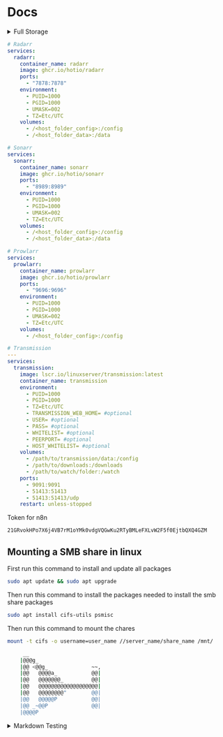 # Docs

<details>

<summary>Full Storage</summary>

289

Had the exact same problem with a fresh install of Ubuntu Server 18.04.1.

What I had to do was:

# We need to resize the logical volume to use all the existing and free space of the volume group
$ lvm
lvm> lvextend -l +100%FREE /dev/ubuntu-vg/ubuntu-lv
lvm> exit

# And then, we need to resize the file system to use the new available space in the logical volume
$ resize2fs /dev/ubuntu-vg/ubuntu-lv
resize2fs 1.44.1 (24-Mar-2018)
Filesystem at /dev/ubuntu-vg/ubuntu-lv is mounted on /; on-line resizing required
old_desc_blocks = 1, new_desc_blocks = 58
The filesystem on /dev/ubuntu-vg/ubuntu-lv is now 120784896 (4k) blocks long.

# Finally, you can check that you now have available space:
$ df -h
Filesystem                         Size  Used Avail Use% Mounted on
udev                               3.9G     0  3.9G   0% /dev
tmpfs                              786M  1.2M  785M   1% /run
/dev/mapper/ubuntu--vg-ubuntu--lv  454G  3.8G  432G   1% /
If you didn't customize the LVM settings, the names for the volume group and logical volume should be the same as mine (ubuntu-vg and ubuntu-lv respectively).

If your partition is completely full, you could get a no space left error when trying to resize the logical volume like:

lvm> lvextend -l +100%FREE /dev/ubuntu-vg/ubuntu-lv
  /etc/lvm/archive/.lvm_computer: write error failed: No space left on device
The easiest way to fix this is by removing apt cache (it will get regenerated next time you do apt update), which should give you more than enough space to complete the operation:

$ rm -rf /var/cache/apt/*

</details>

```yml
# Radarr
services:
  radarr:
    container_name: radarr
    image: ghcr.io/hotio/radarr
    ports:
      - "7878:7878"
    environment:
      - PUID=1000
      - PGID=1000
      - UMASK=002
      - TZ=Etc/UTC
    volumes:
      - /<host_folder_config>:/config
      - /<host_folder_data>:/data

# Sonarr
services:
  sonarr:
    container_name: sonarr
    image: ghcr.io/hotio/sonarr
    ports:
      - "8989:8989"
    environment:
      - PUID=1000
      - PGID=1000
      - UMASK=002
      - TZ=Etc/UTC
    volumes:
      - /<host_folder_config>:/config
      - /<host_folder_data>:/data

# Prowlarr
services:
  prowlarr:
    container_name: prowlarr
    image: ghcr.io/hotio/prowlarr
    ports:
      - "9696:9696"
    environment:
      - PUID=1000
      - PGID=1000
      - UMASK=002
      - TZ=Etc/UTC
    volumes:
      - /<host_folder_config>:/config

# Transmission
---
services:
  transmission:
    image: lscr.io/linuxserver/transmission:latest
    container_name: transmission
    environment:
      - PUID=1000
      - PGID=1000
      - TZ=Etc/UTC
      - TRANSMISSION_WEB_HOME= #optional
      - USER= #optional
      - PASS= #optional
      - WHITELIST= #optional
      - PEERPORT= #optional
      - HOST_WHITELIST= #optional
    volumes:
      - /path/to/transmission/data:/config
      - /path/to/downloads:/downloads
      - /path/to/watch/folder:/watch
    ports:
      - 9091:9091
      - 51413:51413
      - 51413:51413/udp
    restart: unless-stopped
```


Token for n8n
```
21GRvokHPo7X6j4VB7rM1oYMk0vdgVQGwKu2RTyBMLeFXLvW2F5f0EjtbQXQ4GZM
```

## Mounting a SMB share in linux

First run this command to install and update all packages
```bash
sudo apt update && sudo apt upgrade
```

Then run this command to install the packages needed to install the smb share packages
```bash
sudo apt install cifs-utils psmisc
```

Then run this command to mount the chares
```bash
mount -t cifs -o username=user_name //server_name/share_name /mnt/
```

```bash
     __
    |@@@g_
    |@@ <@@g_              ~~,
    |@@   @@@@a_           @@|
    |@@   @@@@@@@_         @@|
    |@@   @@@@@@@@@@@@@@@@@@@|
    |@@   @@@@@@@@"        @@|
    |@@   @@@@@P           @@|
    |@@ _~@@P              @@|
    |@@@@P
```

<details>

<summary>Markdown Testing</summary>
Testing a table

| First Header | Second Header |
| ------------ | ------------- |
| Content Cell | Content Cell  |
| Content Cell | Content Cell  |


Here is a simple flow chart:

```mermaid
graph TD;
    A-->B;
    A-->C;
    B-->D;
    C-->D;
```

<details>

<summary>Alerts</summary>

### Alerts

> [!NOTE]
> Useful information that users should know, even when skimming content.

> [!TIP]
> Helpful advice for doing things better or more easily.

> [!IMPORTANT]
> Key information users need to know to achieve their goal.

> [!WARNING]
> Urgent info that needs immediate user attention to avoid problems.

> [!CAUTION]
> Advises about risks or negative outcomes of certain actions.

</details>

<details>

<summary>Task lists</summary>

### Task Lists

- [x] #739
- [ ] https://github.com/octo-org/octo-repo/issues/740
- [ ] Add delight to the experience when all tasks are complete :tada:

</detials>


```bash

        .;;,.
        .ccccc:,.
         :cccclll:.      ..,,
          :ccccclll.   ;ooodc
           'ccll:;ll .oooodc
             .;cll.;;looo:.
                 .. ','.
                .',,,,,,'.
              .',,,,,,,,,,.
            .',,,,,,,,,,,,....
          ....''',,,,,,,'.......
        .........  ....  .........
        ..........      ..........
        ..........      ..........
        .........  ....  .........
          ........,,,,,,,'......
            ....',,,,,,,,,,,,.
               .',,,,,,,,,'.
                .',,,,,,'.
                  ..'''.
```
